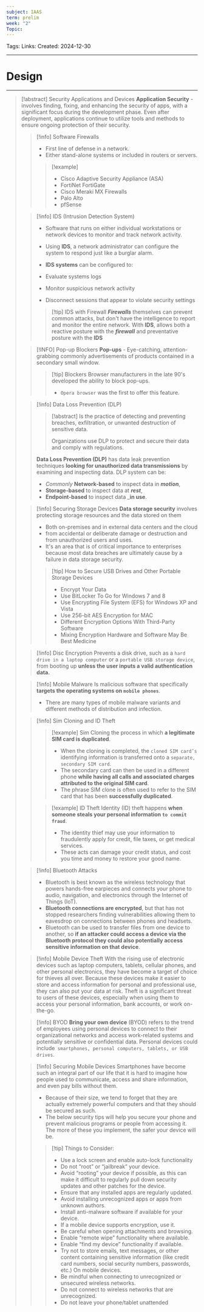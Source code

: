 ```yaml
---
subject: IAAS
term: prelim
week: "2"
Topic:
---
```

Tags:
Links:
Created: 2024-12-30

---
# Design

---

>[!abstract]  Security Applications and Devices
> __Application Security__ -  involves finding, fixing, and enhancing the security of apps, with a significant focus during the development phase. Even after deployment, applications continue to utilize tools and methods to ensure ongoing protection of their security.
> 
>> [!info]  Software Firewalls
>> - First line of defense in a network.
>> - Either stand-alone systems or included in routers or servers.
>>>[!example]
>>> - Cisco Adaptive Security Appliance (ASA)
>>> - FortiNet FortiGate
>>> - Cisco Meraki MX Firewalls
>>> - Palo Alto
>>> - pfSense
>
>
>>[!info]  IDS (Intrusion Detection System)
>> - Software that runs on either individual workstations or network devices to monitor and track network activity.
>> 
>> - Using __IDS__, a network administrator can configure the system to respond just like a burglar alarm.
>> - __IDS systems__ can be configured to:
>> 	- Evaluate systems logs
>> 	- Monitor suspicious network activity
>> 	- Disconnect sessions that appear to violate security settings
>>> [!tip] IDS with Firewall
>>> ___Firewalls___ themselves can prevent common attacks, but don't have the intelligence to report and monitor the entire network.
>>>  With __IDS__, allows both a reactive posture with the ___firewall___ and  preventative posture with the __IDS__
>
>
>> [!INFO] Pop-up Blockers
>> __Pop-ups__ - Eye-catching, attention-grabbing commonly advertisements of products contained in a secondary small window.
>>>[!tip] Blockers
>>>Browser manufacturers in the late 90's developed the ability to block pop-ups.
>>>- `Opera browser` was the first to offer this feature.
>
>
>>[!info] Data Loss Prevention (DLP)
>>> [!abstract]
>>> Is the practice of detecting and preventing breaches, exfiltration, or unwanted destruction of sensitive data.
>>> 
>>> Organizations use DLP to protect and secure their data and comply with regulations.
>>
>>
>> __Data Loss Prevention (DLP)__ has data leak prevention techniques __looking for unauthorized data transmissions__ by examining and inspecting data.
>> DLP system can be:
>>  - _Commonly_ __Network-based__ to inspect data in ___motion___,
>>  - __Storage-based__ to inspect data at ___rest___,
>>  - __Endpoint-based__ to inspect data ___in use__.
>
>>[!info] Securing Storage Devices
>> __Data storage security__ involves protecting storage resources and the data stored on them
>> - Both on-premises and in external data centers and the cloud
>> 	- from accidental or deliberate damage or destruction and from unauthorized users and uses.
>> - It's an area that is of critical importance to enterprises because most data breaches are ultimately cause by a failure in data storage security.
>>> [!tip] How to Secure USB Drives and Other Portable Storage Devices
>>> - Encrypt Your Data
>>> - Use BitLocker To Go for Windows 7 and 8
>>> - Use Encrypting File System (EFS) for Windows XP and Vista
>>> - Use 256-bit AES Encryption for MAC
>>> - Different Encryption Options With Third-Party Software
>>> - Mixing Encryption Hardware and Software May Be Best Medicine
>
>
>> [!info] Disc Encryption
>> Prevents a disk drive, such as a `hard drive in a laptop computer` or a `portable USB storage device`, from booting up __unless the user inputs a valid authentication data.__
>
>
>> [!info] Mobile Malware
>> Is malicious software that specifically __targets the operating systems on `mobile phones`__.
>> - There are many types of mobile malware variants and different methods of distribution and infection.
>
>
>> [!info] Sim Cloning and ID Theft
>>> [!example] Sim Cloning
>>> the process in which __a legitimate SIM card is duplicated__. 
>>> - When the cloning is completed, the `cloned SIM card’s` identifying information is transferred onto a `separate, secondary SIM card`. 
>>> - The secondary card can then be used in a different phone __while having all calls and associated charges attributed to the original SIM card__. 
>>> - The phrase SIM clone is often used to refer to the SIM card that has been __successfully duplicated__.
>>
>>
>>> [!example] ID Theft
>>> Identity (ID) theft happens __when someone steals your personal information `to commit fraud`__.
>>> - The identity thief may use your information to fraudulently apply for credit, file taxes, or get medical services. 
>>> - These acts can damage your credit status, and cost you time and money to restore your good name.
>
>
>> [!info] Bluetooth Attacks
>> - Bluetooth is best known as the wireless technology that powers hands-free earpieces and connects your phone to audio, navigation, and electronics through the Internet of Things (IoT). 
>> - __Bluetooth connections are encrypted__, but that has not stopped researchers finding vulnerabilities allowing them to eavesdrop on connections between phones and headsets. 
>> - Bluetooth can be used to transfer files from one device to another, so __if an attacker could access a device via the Bluetooth protocol they could also potentially access sensitive information on that device__.
>
>
>> [!info] Mobile Device Theft
>> With the rising use of electronic devices such as laptop computers, tablets, cellular phones, and other personal electronics, they have become a target of choice for thieves all over. Because these devices make it easier to store and access information for personal and professional use, they can also put your data at risk. Theft is a significant threat to users of these devices, especially when using them to access your personal information, bank accounts, or work on-the-go.
>
>
>> [!info] BYOD
>> __Bring your own device__ (BYOD) refers to the trend of employees using personal devices to connect to their organizational networks and access work-related systems and potentially sensitive or confidential data. 
>> Personal devices could include` smartphones, personal computers, tablets, or USB drives`.
>
>
>> [!info] Securing Mobile Devices
>> Smartphones have become such an integral part of our life that it is hard to imagine how people used to communicate, access and share information, and even pay bills without them. 
>> - Because of their size, we tend to forget that they are actually extremely powerful computers and that they should be secured as such.
>> - The below security tips will help you secure your phone and prevent malicious programs or people from accessing it. The more of these you implement, the safer your device will be.
>>> [!tip] Things to Consider:
>>> - Use a lock screen and enable auto-lock functionality
>>> - Do not “root” or “jailbreak” your device.
>>> - Avoid “rooting” your device if possible, as this can make it difficult to regularly pull down security updates and other patches for the device.
>>> - Ensure that any installed apps are regularly updated.
>>> - Avoid installing unrecognized apps or apps from unknown authors.
>>> - Install anti-malware software if available for your device.
>>> - If a mobile device supports encryption, use it.
>>> - Be careful when opening attachments and browsing.
>>> - Enable “remote wipe” functionality where available.
>>> - Enable “find my device” functionality if available.
>>> - Try not to store emails, text messages, or other content containing sensitive information (like credit card numbers, social security numbers, passwords, etc.) On mobile devices.
>>> - Be mindful when connecting to unrecognized or unsecured wireless networks.
>>> - Do not connect to wireless networks that are unrecognized.
>>> - Do not leave your phone/tablet unattended







